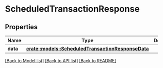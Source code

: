 # ScheduledTransactionResponse

## Properties

Name | Type | Description | Notes
------------ | ------------- | ------------- | -------------
**data** | [**crate::models::ScheduledTransactionResponseData**](ScheduledTransactionResponse_data.md) |  | 

[[Back to Model list]](../README.md#documentation-for-models) [[Back to API list]](../README.md#documentation-for-api-endpoints) [[Back to README]](../README.md)


